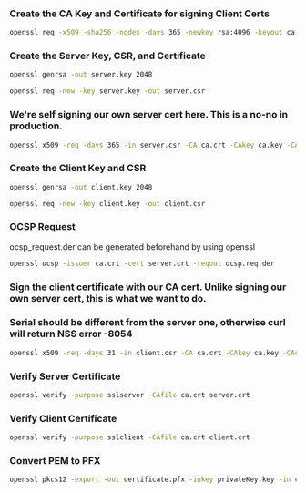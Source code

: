 
### Create the CA Key and Certificate for signing Client Certs
```bash
openssl req -x509 -sha256 -nodes -days 365 -newkey rsa:4096 -keyout ca.key -out ca.crt
```

### Create the Server Key, CSR, and Certificate
```bash
openssl genrsa -out server.key 2048
```
```bash
openssl req -new -key server.key -out server.csr
```

### We're self signing our own server cert here. This is a no-no in production.
```bash
openssl x509 -req -days 365 -in server.csr -CA ca.crt -CAkey ca.key -CAcreateserial -out server.crt
```

### Create the Client Key and CSR
```bash
openssl genrsa -out client.key 2048
```

```bash
openssl req -new -key client.key -out client.csr
```

### OCSP Request
ocsp_request.der can be generated beforehand by using openssl
```bash
openssl ocsp -issuer ca.crt -cert server.crt -reqout ocsp.req.der
```

### Sign the client certificate with our CA cert.  Unlike signing our own server cert, this is what we want to do.
### Serial should be different from the server one, otherwise curl will return NSS error -8054
```bash
openssl x509 -req -days 31 -in client.csr -CA ca.crt -CAkey ca.key -CAcreateserial -out client.crt
```

### Verify Server Certificate
```bash
openssl verify -purpose sslserver -CAfile ca.crt server.crt
```

### Verify Client Certificate
```bash
openssl verify -purpose sslclient -CAfile ca.crt client.crt
```

### Convert PEM to PFX
```bash
openssl pkcs12 -export -out certificate.pfx -inkey privateKey.key -in certificate.crt -certfile CAcert.crt
```
